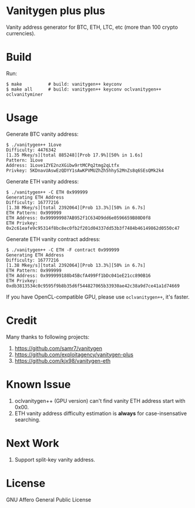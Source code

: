 # Vanitygen plus plus
Vanity address generator for BTC, ETH, LTC, etc (more than 100 crypto currencies).

# Build
Run:
```
$ make          # build: vanitygen++ keyconv
$ make all      # build: vanitygen++ keyconv oclvanitygen++ oclvanityminer
```

# Usage
Generate BTC vanity address:
```
$ ./vanitygen++ 1Love
Difficulty: 4476342
[1.35 Mkey/s][total 885248][Prob 17.9%][50% in 1.6s]
Pattern: 1Love
Address: 1Love1ZYE2nzXGibw9rtMCPq2tmg2qLtfx
Privkey: 5KDnavUAswEzQDYY1sAwKPVMUZhZh5hhyS2MnZs8q6SEsQMk2k4
```

Generate ETH vanity address:
```
$ ./vanitygen++ -C ETH 0x999999
Generating ETH Address
Difficulty: 16777216
[1.38 Mkey/s][total 2392064][Prob 13.3%][50% in 6.7s]
ETH Pattern: 0x999999
ETH Address: 0x999999987AB952f1C634D9dd6e0596659B80D0f8
ETH Privkey: 0x2c61eafe9c95314f8bc8ec0fb2f201d04337dd53b3f7484b46149862d0550c47
```

Generate ETH vanity contract address:
```
$ ./vanitygen++ -C ETH -F contract 0x999999
Generating ETH Address
Difficulty: 16777216
[1.38 Mkey/s][total 2392064][Prob 13.3%][50% in 6.7s]
ETH Pattern: 0x999999
ETH Address: 0x999999188b45BcfA499Ff1bDc041eE21cc890B16
ETH Privkey: 0xdb3813534c0c9595f9b8b35d6f544827065b33930ae42c38a9d7ce41a1d74669
```

If you have OpenCL-compatible GPU, please use `oclvanitygen++`, it's faster.

# Credit
Many thanks to following projects:
1. https://github.com/samr7/vanitygen
2. https://github.com/exploitagency/vanitygen-plus
3. https://github.com/kjx98/vanitygen-eth

# Known Issue
1. oclvanitygen++ (GPU version) can't find vanity ETH address start with 0x00.
2. ETH vanity address difficulty estimation is **always** for case-insensative searching.

# Next Work
1. Support split-key vanity address.

# License
GNU Affero General Public License
